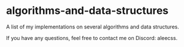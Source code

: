 # algorithms-and-data-structures

A list of my implementations on several algorithms and data structures.

If you have any questions, feel free to contact me on Discord: aleecss.
